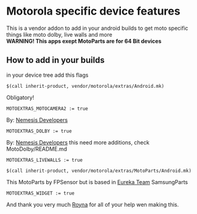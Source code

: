 # Motorola specific device features 

This is a vendor addon to add in your android builds to get moto specific things like moto dolby, live walls and more  
**WARNING! This apps exept MotoParts are for 64 Bit devices**

## How to add in your builds

in your device tree add this flags

```
$(call inherit-product, vendor/motorola/extras/Android.mk)
```
Obligatory!

```
MOTOEXTRAS_MOTOCAMERA2 := true
```
By: [Nemesis Developers](https://github.com/NemesisDevelopers)

```
MOTOEXTRAS_DOLBY := true
```
By: [Nemesis Developers](https://github.com/NemesisDevelopers)
this need more additions, check MotoDolby/README.md

```
MOTOEXTRAS_LIVEWALLS := true
```

```
$(call inherit-product, vendor/motorola/extras/MotoParts/Android.mk)
```
This MotoParts by FPSensor but is based in [Eureka Team](https://github.com/eurekadevelopment) SamsungParts

```
MOTOEXTRAS_WIDGET := true
```

And thank you very much [Royna](https://github.com/roynatech2544) for all of your help wen making this.
